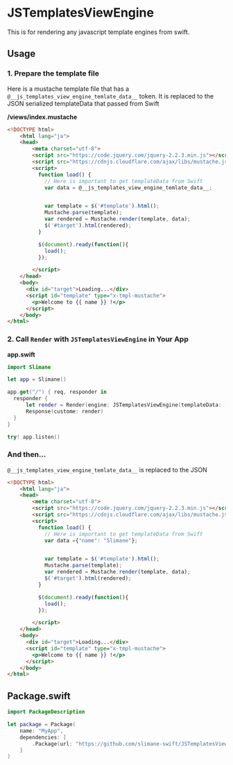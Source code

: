 # JSTemplatesViewEngine

This is for rendering any javascript template engines from swift.

## Usage

### 1. Prepare the template file

Here is a mustache template file that has a `@__js_templates_view_engine_temlate_data__` token.
It is replaced to the JSON serialized templateData that passed from Swift

**/views/index.mustache**
```html
<!DOCTYPE html>
    <html lang="ja">
    <head>
        <meta charset="utf-8">
        <script src="https://code.jquery.com/jquery-2.2.3.min.js"></script>
        <script src="https://cdnjs.cloudflare.com/ajax/libs/mustache.js/2.2.1/mustache.js"></script>
        <script>
          function load() {
            // Here is important to get templateData from Swift
            var data = @__js_templates_view_engine_temlate_data__;


            var template = $('#template').html();
            Mustache.parse(template);
            var rendered = Mustache.render(template, data);
            $('#target').html(rendered);
          }

          $(document).ready(function(){
            load();
          });

        </script>
    </head>
    <body>
      <div id="target">Loading...</div>
      <script id="template" type="x-tmpl-mustache">
        <p>Welcome to {{ name }} !</p>
      </script>
    </body>
</html>

```

### 2. Call `Render` with `JSTemplatesViewEngine` in Your App

**app.swift**
```swift
import Slimane

let app = Slimane()

app.get("/") { req, responder in
  responder {
      let render = Render(engine: JSTemplatesViewEngine(templateData: ["name": "Slimane"]), path: "index.mustache")
      Response(custome: render)
  }
}

try! app.listen()
```


### And then...

`@__js_templates_view_engine_temlate_data__` is replaced to the JSON

```html
<!DOCTYPE html>
    <html lang="ja">
    <head>
        <meta charset="utf-8">
        <script src="https://code.jquery.com/jquery-2.2.3.min.js"></script>
        <script src="https://cdnjs.cloudflare.com/ajax/libs/mustache.js/2.2.1/mustache.js"></script>
        <script>
          function load() {
            // Here is important to get templateData from Swift
            var data ={"name": "Slimane"};


            var template = $('#template').html();
            Mustache.parse(template);
            var rendered = Mustache.render(template, data);
            $('#target').html(rendered);
          }

          $(document).ready(function(){
            load();
          });

        </script>
    </head>
    <body>
      <div id="target">Loading...</div>
      <script id="template" type="x-tmpl-mustache">
        <p>Welcome to {{ name }} !</p>
      </script>
    </body>
</html>

```


## Package.swift
```swift
import PackageDescription

let package = Package(
    name: "MyApp",
    dependencies: [
        .Package(url: "https://github.com/slimane-swift/JSTemplatesViewEngine.git", majorVersion: 0, minor: 1),
    ]
)
```
